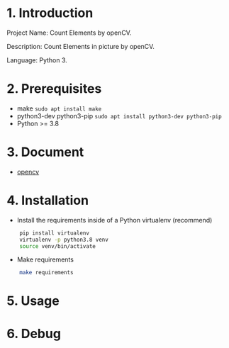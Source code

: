 # 1. Introduction
Project Name: Count Elements by openCV.

Description: Count Elements in picture by openCV.

Language: Python 3.

# 2. Prerequisites
- make ```sudo apt install make```
- python3-dev python3-pip ```sudo apt install python3-dev python3-pip```
- Python >= 3.8

# 3. Document
- [opencv](https://docs.opencv.org/4.x/d1/dfb/intro.html)

# 4. Installation
- Install the requirements inside of a Python virtualenv (recommend)
```BASH
    pip install virtualenv
    virtualenv -p python3.8 venv
    source venv/bin/activate
```

- Make requirements
```BASH
    make requirements
```

# 5. Usage
# 6. Debug
